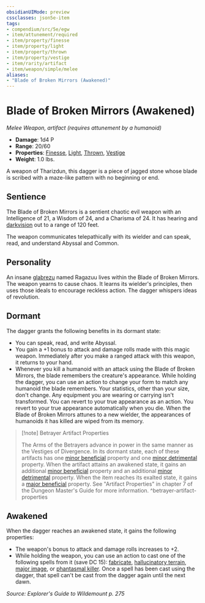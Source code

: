 ```yaml
---
obsidianUIMode: preview
cssclasses: json5e-item
tags:
- compendium/src/5e/egw
- item/attunement/required
- item/property/finesse
- item/property/light
- item/property/thrown
- item/property/vestige
- item/rarity/artifact
- item/weapon/simple/melee
aliases: 
- "Blade of Broken Mirrors (Awakened)"
---
```

# Blade of Broken Mirrors (Awakened)
*Melee Weapon, artifact (requires attunement by a humanoid)*  

- **Damage**: 1d4 P
- **Range**: 20/60
- **Properties**: [Finesse](/Systems/5e/rules/item-properties.md#Finesse), [Light](/Systems/5e/rules/item-properties.md#Light), [Thrown](/Systems/5e/rules/item-properties.md#Thrown), [Vestige](/Systems/5e/rules/item-properties.md#Vestige)
- **Weight**: 1.0 lbs.

A weapon of Tharizdun, this dagger is a piece of jagged stone whose blade is scribed with a maze-like pattern with no beginning or end.

## Sentience

The Blade of Broken Mirrors is a sentient chaotic evil weapon with an Intelligence of 21, a Wisdom of 24, and a Charisma of 24. It has hearing and [darkvision](/Systems/5e/rules/senses.md#darkvision) out to a range of 120 feet.

The weapon communicates telepathically with its wielder and can speak, read, and understand Abyssal and Common.

## Personality

An insane [glabrezu](/Systems/5e/bestiary/fiend/glabrezu.md) named Ragazuu lives within the Blade of Broken Mirrors. The weapon yearns to cause chaos. It learns its wielder's principles, then uses those ideals to encourage reckless action. The dagger whispers ideas of revolution.

## Dormant

The dagger grants the following benefits in its dormant state:

- You can speak, read, and write Abyssal.  
- You gain a +1 bonus to attack and damage rolls made with this magic weapon. Immediately after you make a ranged attack with this weapon, it returns to your hand.  
- Whenever you kill a humanoid with an attack using the Blade of Broken Mirrors, the blade remembers the creature's appearance. While holding the dagger, you can use an action to change your form to match any humanoid the blade remembers. Your statistics, other than your size, don't change. Any equipment you are wearing or carrying isn't transformed. You can revert to your true appearance as an action. You revert to your true appearance automatically when you die. When the Blade of Broken Mirrors attunes to a new wielder, the appearances of humanoids it has killed are wiped from its memory.  

> [!note] Betrayer Artifact Properties
> 
> The Arms of the Betrayers advance in power in the same manner as the Vestiges of Divergence. In its dormant state, each of these artifacts has one [minor beneficial](/Systems/5e/tables/artifact-properties-minor-beneficial-properties.md) property and one [minor detrimental](/Systems/5e/tables/artifact-properties-minor-detrimental-properties.md) property. When the artifact attains an awakened state, it gains an additional [minor beneficial](/Systems/5e/tables/artifact-properties-minor-beneficial-properties.md) property and an additional [minor detrimental](/Systems/5e/tables/artifact-properties-minor-detrimental-properties.md) property. When the item reaches its exalted state, it gains a [major beneficial](/Systems/5e/tables/artifact-properties-major-beneficial-properties.md) property. See "Artifact Properties" in chapter 7 of the Dungeon Master's Guide for more information.
^betrayer-artifact-properties

## Awakened

When the dagger reaches an awakened state, it gains the following properties:

- The weapon's bonus to attack and damage rolls increases to +2.  
- While holding the weapon, you can use an action to cast one of the following spells from it (save DC 15): [fabricate](/Systems/5e/spells/fabricate.md), [hallucinatory terrain](/Systems/5e/spells/hallucinatory-terrain.md), [major image](/Systems/5e/spells/major-image.md), or [phantasmal killer](/Systems/5e/spells/phantasmal-killer.md). Once a spell has been cast using the dagger, that spell can't be cast from the dagger again until the next dawn.  

*Source: Explorer's Guide to Wildemount p. 275*